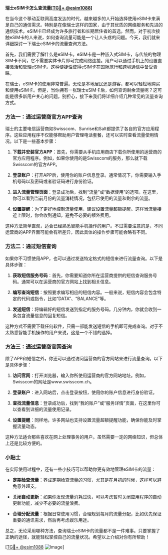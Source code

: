 **瑞士eSIM卡怎么查流量[[TG💪+ @esim1088](https://t.me/s/esim1088)]**

在当今这个移动互联网高度发达的时代，越来越多的人开始选择使用eSIM卡来满足自己的通信需求。特别是在像瑞士这样的国家，由于其优质的网络服务和先进的通信技术，eSIM卡已经成为许多旅行者和长期居住者的首选。然而，对于初次接触eSIM卡的人来说，如何查询流量可能是一个让人头疼的问题。今天，我们就来详细探讨一下瑞士eSIM卡的流量查询方法。

首先，我们需要了解什么是eSIM卡。eSIM卡是一种嵌入式SIM卡，与传统的物理SIM卡不同，它不需要实体卡片即可完成网络连接。用户可以通过手机上的设置直接激活和管理eSIM卡。这种便捷性使得eSIM卡在国际旅行和跨境通信中备受青睐。

在瑞士，eSIM卡的使用非常普遍。无论是本地居民还是游客，都可以轻松地购买和使用eSIM卡。但是，当你拥有一张瑞士eSIM卡后，如何查询剩余流量呢？这可能是很多新用户关心的问题。别担心，接下来我们将详细介绍几种常见的流量查询方式。

### 方法一：通过运营商官方APP查询

瑞士的主要电信运营商如Swisscom、Sunrise和Salt都提供了各自的官方应用程序。这些应用程序不仅能够帮助用户管理电话套餐，还可以实时查看流量使用情况。以下是一些基本步骤：

1. **下载并安装官方APP**：首先，你需要从手机应用商店下载你所使用的运营商的官方应用程序。例如，如果你使用的是Swisscom的服务，那么就下载Swisscom的官方APP。
   
2. **登录账户**：打开APP后，使用你的账户信息登录。通常情况下，你需要输入手机号码以及密码或者验证码进行身份验证。

3. **进入流量管理页面**：登录成功后，找到“流量”或“数据使用”的选项。在这里，你可以看到当前月份的流量消耗情况，包括已使用的流量和剩余的流量。

4. **设置提醒**：为了更好地控制流量使用，建议设置流量超额提醒。这样当流量接近上限时，你会收到通知，避免不必要的额外费用。

这种方法简单直观，适合已经熟悉智能手机操作的用户。不过需要注意的是，不同运营商的APP界面可能会有所差异，因此具体的操作步骤可能会略有不同。

### 方法二：通过短信查询

如果你不习惯使用APP，也可以通过发送特定格式的短信来进行流量查询。以下是具体步骤：

1. **获取短信服务号码**：首先，你需要知道你所在运营商提供的短信查询服务号码。通常可以在运营商的官方网站上找到相关信息。

2. **编写查询短信**：按照要求编写相应的短信内容。一般来说，短信内容会包含特定的代码或指令，比如“DATA”、“BALANCE”等。

3. **发送短信**：将编辑好的短信发送到指定的服务号码。几分钟内，你就会收到一条包含流量信息的回复短信。

这种方式不需要下载任何软件，只需一部能发送短信的手机即可完成查询。对于不太熟悉智能手机操作的用户来说，这是一个不错的选择。

### 方法三：通过运营商官网查询

除了APP和短信之外，你还可以通过访问运营商的官方网站来进行流量查询。以下是具体步骤：

1. **访问官网**：打开浏览器，输入你所使用运营商的官方网站地址。例如，Swisscom的网址是www.swisscom.ch。

2. **登录账户**：进入网站后，点击登录按钮，使用你的账户信息进行身份验证。

3. **查找流量信息**：登录成功后，找到“我的账户”或“服务详情”页面，在这里你可以查看到详细的流量使用记录。

4. **设置提醒**：同样地，许多网站也支持设置流量超额提醒功能，确保你能及时掌握流量动态。

这种方法适合那些喜欢在网上处理事务的用户。虽然需要一定的网络知识，但总体上还是比较方便的。

### 小贴士

在实际使用过程中，还有一些小技巧可以帮助你更有效地管理eSIM卡的流量：

- **定期检查流量**：养成定期检查流量的习惯，尤其是在月初的时候，这样可以避免意外超支。
  
- **关闭自动更新**：如果你发现流量消耗过快，可以考虑暂时关闭应用程序的自动更新功能，减少不必要的流量浪费。

- **合理分配流量**：根据日常使用习惯，合理规划每月的流量分配，比如优先保证重要的通讯需求，然后再考虑娱乐用途。

总之，无论采用哪种方法，查询瑞士eSIM卡的流量都不是一件难事。只要掌握了正确的途径，就能轻松掌控自己的流量状况。希望以上介绍对你有所帮助！

[[TG💪+ @esim1088](https://t.me/s/esim1088) ![Image](https://i.postimg.cc/4NQfJmqS/Snipaste-2025-05-13-00-14-12.png)]
